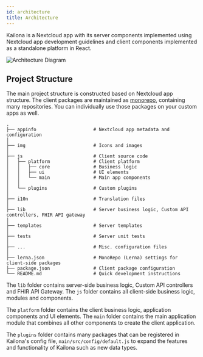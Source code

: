 ```yaml
---
id: architecture
title: Architecture
---
```


Kailona is a Nextcloud app with its server components implemented using Nextcloud app development guidelines and client
components implemented as a standalone platform in React.

![Architecture Diagram](/img/development/architecture.svg)

## Project Structure

The main project structure is constructed based on Nextcloud app structure. The client packages are maintained as
[monorepo](https://en.wikipedia.org/wiki/Monorepo), containing many repositories. You can individually use those
packages on your custom apps as well.

```
.
├── appinfo                     # Nextcloud app metadata and configuration
│
├── img                         # Icons and images
│
├── js                          # Client source code
│   ├── platform                # Client platform
│   │   ├── core                # Business logic
│   │   ├── ui                  # UI elements
│   │   └── main                # Main app components
│   │
│   └── plugins                 # Custom plugins
│
├── i10n                        # Translation files
│
├── lib                         # Server business logic, Custom API controllers, FHIR API gateway
│
├── templates                   # Server templates
│
├── tests                       # Server unit tests
│
├── ...                         # Misc. configuration files
│
├── lerna.json                  # MonoRepo (Lerna) settings for client-side packages
├── package.json                # Client package configuration
└── README.md                   # Quick development instructions
```

The `lib` folder contains server-side business logic, Custom API controllers and FHIR API Gateway. The `js` folder
contains all client-side business logic, modules and components.

The `platform` folder contains the client business logic, application components and UI elements. The `main` folder
contains the main application module that combines all other components to create the client application.

The `plugins` folder contains many packages that can be registered in Kailona's config file,
`main/src/config/default.js` to expand the features and functionality of Kailona such as new data types.
